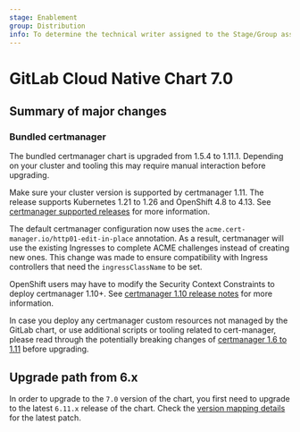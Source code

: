```yaml
---
stage: Enablement
group: Distribution
info: To determine the technical writer assigned to the Stage/Group associated with this page, see https://about.gitlab.com/handbook/engineering/ux/technical-writing/#designated-technical-writers
---
```


# GitLab Cloud Native Chart 7.0

## Summary of major changes

### Bundled certmanager

The bundled certmanager chart is upgraded from 1.5.4 to 1.11.1. Depending on your cluster and tooling this
may require manual interaction before upgrading.

Make sure your cluster version is supported by certmanager 1.11. The release supports Kubernetes 1.21 to
1.26 and OpenShift 4.8 to 4.13. See [certmanager supported releases](https://cert-manager.io/docs/installation/supported-releases/)
for more information.

The default certmanager configuration now uses the `acme.cert-manager.io/http01-edit-in-place` annotation.
As a result, certmanager will use the existing Ingresses to complete ACME challenges instead of creating
new ones. This change was made to ensure compatibility with Ingress controllers that need the `ingressClassName`
to be set.

OpenShift users may have to modify the Security Context Constraints to deploy certmanager 1.10+.
See [certmanager 1.10 release notes](https://cert-manager.io/docs/release-notes/release-notes-1.10/#on-openshift-the-cert-manager-pods-may-fail-until-you-modify-security-context-constraints)
for more information.

In case you deploy any certmanager custom resources not managed by the GitLab chart, or use additional
scripts or tooling related to cert-manager, please read through the potentially breaking changes of
[certmanager 1.6 to 1.11](https://cert-manager.io/docs/release-notes/) before upgrading.

## Upgrade path from 6.x

In order to upgrade to the `7.0` version of the chart, you first need to upgrade to the latest `6.11.x`
release of the chart. Check the [version mapping details](../installation/version_mappings.md) for the latest patch.
